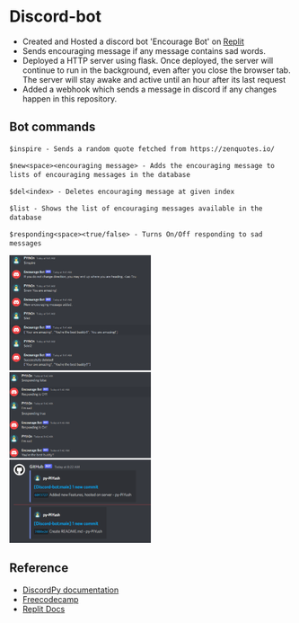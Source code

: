 # Discord-bot
- Created and Hosted a discord bot 'Encourage Bot' on [Replit](https://replit.com/@py-Piyush) <br/>
- Sends encouraging message if any message contains sad words. <br/>
- Deployed a HTTP server using flask. Once deployed, the server will continue to run in the background, even after you close the browser tab. The server will stay awake and active until an hour after its last request
- Added a webhook which sends a message in discord if any changes happen in this repository.

## Bot commands
```
$inspire - Sends a random quote fetched from https://zenquotes.io/
```
```
$new<space><encouraging message> - Adds the encouraging message to lists of encouraging messages in the database
```
```
$del<index> - Deletes encouraging message at given index
```
```
$list - Shows the list of encouraging messages available in the database
```
```
$responding<space><true/false> - Turns On/Off responding to sad messages
```

<img alt='demo' src='img/commands1.png' width="50%"/>
<img alt='demo' src='img/commands2.png' width="50%"/>
<img alt='demo' src='img/gihub-webhook.png' width="50%"/>

## Reference
- [DiscordPy documentation](https://discordpy.readthedocs.io/en/stable/)
- [Freecodecamp](https://freecodecamp.org)
- [Replit Docs](https://docs.replit.com/hosting/deploying-http-servers)
